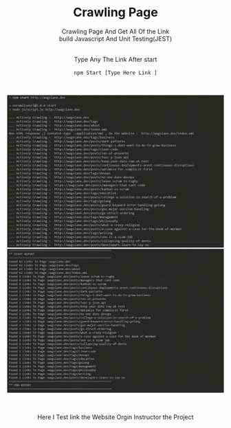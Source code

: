 <div align="center">

  <br />

  <h1 align="center">Crawling Page</h1>

Crawling Page And Get All Of the Link <br /> build Javascript And Unit Testing(JEST)
<br />

  <br />
  Type Any  The Link After start 
  <br />
  
 ```
 npm Start [Type Here Link ]
```
  
<br />

  
 ![Filmlane Desktop Demo](/assets/two.PNG)
![Filmlane Desktop Demo](/assets/one.PNG)

  
<br />

  Here I Test link the Website Orgin  Instructor the Project
</div>


